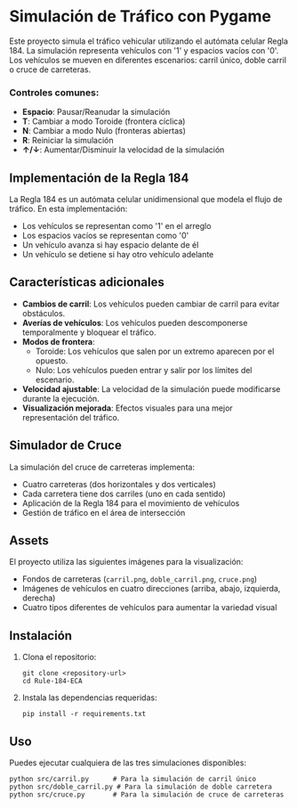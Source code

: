 # Simulación de Tráfico con Pygame

Este proyecto simula el tráfico vehicular utilizando el autómata celular Regla 184. La simulación representa vehículos con '1' y espacios vacíos con '0'. Los vehículos se mueven en diferentes escenarios: carril único, doble carril o cruce de carreteras.

### Controles comunes:

- **Espacio**: Pausar/Reanudar la simulación
- **T**: Cambiar a modo Toroide (frontera cíclica)
- **N**: Cambiar a modo Nulo (fronteras abiertas)
- **R**: Reiniciar la simulación
- **↑/↓**: Aumentar/Disminuir la velocidad de la simulación

## Implementación de la Regla 184

La Regla 184 es un autómata celular unidimensional que modela el flujo de tráfico. En esta implementación:
- Los vehículos se representan como '1' en el arreglo
- Los espacios vacíos se representan como '0'
- Un vehículo avanza si hay espacio delante de él
- Un vehículo se detiene si hay otro vehículo adelante

## Características adicionales

- **Cambios de carril**: Los vehículos pueden cambiar de carril para evitar obstáculos.
- **Averías de vehículos**: Los vehículos pueden descomponerse temporalmente y bloquear el tráfico.
- **Modos de frontera**: 
  - Toroide: Los vehículos que salen por un extremo aparecen por el opuesto.
  - Nulo: Los vehículos pueden entrar y salir por los límites del escenario.
- **Velocidad ajustable**: La velocidad de la simulación puede modificarse durante la ejecución.
- **Visualización mejorada**: Efectos visuales para una mejor representación del tráfico.

## Simulador de Cruce

La simulación del cruce de carreteras implementa:
- Cuatro carreteras (dos horizontales y dos verticales)
- Cada carretera tiene dos carriles (uno en cada sentido)
- Aplicación de la Regla 184 para el movimiento de vehículos
- Gestión de tráfico en el área de intersección

## Assets

El proyecto utiliza las siguientes imágenes para la visualización:
- Fondos de carreteras (`carril.png`, `doble_carril.png`, `cruce.png`)
- Imágenes de vehículos en cuatro direcciones (arriba, abajo, izquierda, derecha)
- Cuatro tipos diferentes de vehículos para aumentar la variedad visual

## Instalación

1. Clona el repositorio:
   ```
   git clone <repository-url>
   cd Rule-184-ECA
   ```

2. Instala las dependencias requeridas:
   ```
   pip install -r requirements.txt
   ```

## Uso

Puedes ejecutar cualquiera de las tres simulaciones disponibles:

```
python src/carril.py      # Para la simulación de carril único
python src/doble_carril.py # Para la simulación de doble carretera
python src/cruce.py       # Para la simulación de cruce de carreteras
```
